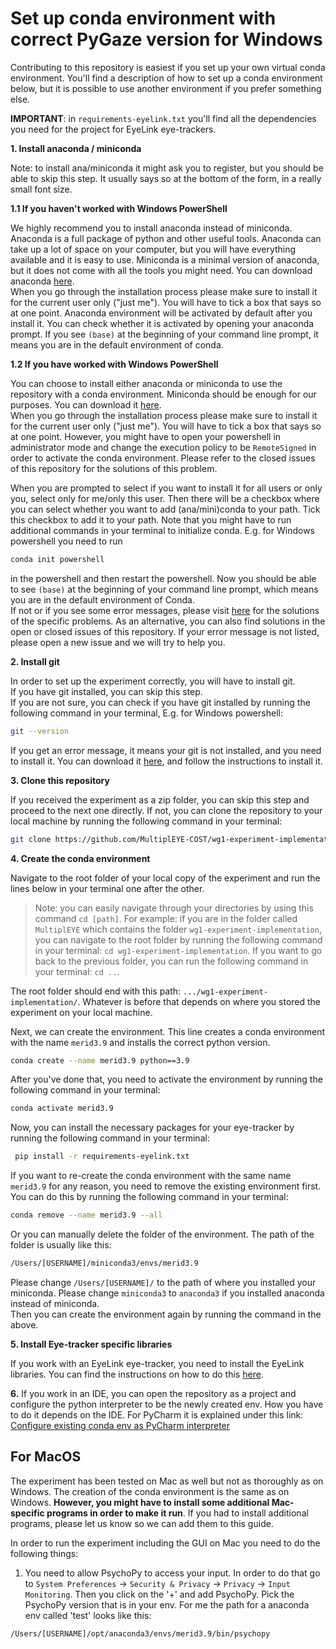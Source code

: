 # Set up conda environment with correct PyGaze version for Windows

Contributing to this repository is easiest if you set up your own virtual conda environment. You'll find a description of how to set up a conda environment below,
but it is possible to use another environment if you prefer something else.

**IMPORTANT**: in `requirements-eyelink.txt` you'll find all the dependencies you need for the project for EyeLink eye-trackers.

**1. Install anaconda / miniconda**

Note: to install ana/miniconda it might ask you to register, but you should be able to skip this step. It usually says so at the bottom of the form, in a really small font size.

**1.1 If you haven't worked with Windows PowerShell**

   We highly recommend you to install anaconda instead of miniconda. Anaconda is a full package of python and other useful tools.
   Anaconda can take up a lot of space on your computer, but you will have everything available and it is easy to use. 
   Miniconda is a minimal version of anaconda, but it does not come with all the tools you might need. You can download anaconda [here](https://www.anaconda.com/products/individual). <br>
   When you go through the installation process please make sure to install it for the current user only ("just me"). You will have to tick a box that says so at one point. 
   Anaconda environment will be activated by default after you install it. You can check whether it is activated by opening your anaconda prompt. If you see `(base)` at the beginning of your command line prompt, it means you are in the default environment of conda. <br>

**1.2 If you have worked with Windows PowerShell**

   You can choose to install either anaconda or miniconda to use the repository with a conda
   environment. Miniconda should be enough for our purposes. You can download it [here](https://docs.conda.io/en/latest/miniconda.html). <br>
   When you go through the installation process please make sure to install it for the current user only ("just me"). You will have to tick a box that says so at one point. 
   However, you might have to open your powershell in administrator mode and change the execution policy to be ```RemoteSigned``` in order to activate the conda environment. Please refer to the closed issues of this repository for the solutions of this problem.

   When you are prompted to select if you want to install it for all users or only you, select only for me/only this user.
   Then there will be a checkbox where you can select whether you want to add (ana/mini)conda to your path. Tick this checkbox to add it to your path.
   Note that you might have to run additional commands in your terminal to initialize conda. E.g. for Windows powershell
   you need to run
   ```bash
   conda init powershell
   ```
   in the powershell and then restart the powershell. Now you should be able to see `(base)` at the beginning of your command line prompt, which means you are in the default environment of Conda.<br>
   If not or if you see some error messages, please visit [here](https://docs.google.com/document/d/1a18YnUMwZjA0EImV6BO4F3sggALmyzZexGMgN3Gf8YU/edit#heading=h.sfaite8bdith) for the solutions of the specific problems. As an alternative, you can also find solutions in the open or closed issues of this repository. If your error message is not listed, please open a new issue and we will try to help you.

**2. Install git**

   In order to set up the experiment correctly, you will have to install git. <br> 
   If you have git installed, you can skip this step.<br>
   If you are not sure, you can check if you have git installed by running the following command in your terminal, E.g. for Windows powershell:
   ```bash
   git --version
   ```
   If you get an error message, it means your git is not installed, and you need to install it. You can download it [here](https://git-scm.com/downloads), and follow the instructions to install it.

**3. Clone this repository**

   If you received the experiment as a zip folder, you can skip this step and proceed to the next one directly.
   If not, you can clone the repository to your local machine by running the following command in your terminal:
   ```bash
   git clone https://github.com/MultiplEYE-COST/wg1-experiment-implementation.git
   ```

**4. Create the conda environment**

   Navigate to the root folder of your local copy of the experiment and run the lines below in your terminal one after the other. 
   > Note: you can easily navigate through your directories by using this command `cd [path]`.
   > For example: if you are in the folder called `MultiplEYE` which contains the folder `wg1-experiment-implementation`, 
   > you can navigate to the root folder by running the following command in your terminal: `cd wg1-experiment-implementation`.
   > If you want to go back to the previous folder, you can run the following command in your terminal: `cd ..`.
   
   The root folder should end with this path: `.../wg1-experiment-implementation/`. Whatever is before that depends on where you stored the experiment on your local machine.

   Next, we can create the environment. This line creates a conda environment with the name `merid3.9` and installs the correct python version. 

   ```bash
   conda create --name merid3.9 python==3.9 
   ```
   After you've done that, you need to activate the environment by running the following command in your terminal:
   ```bash
   conda activate merid3.9
   ```
   Now, you can install the necessary packages for your eye-tracker by running the following command in your terminal:
   ```bash
    pip install -r requirements-eyelink.txt
  ```
  
   If you want to re-create the conda environment with the same name `merid3.9` for any reason, you need to remove the existing environment first. You can do this by running the following command in your terminal:
   ```bash
   conda remove --name merid3.9 --all
   ```
   Or you can manually delete the folder of the environment. The path of the folder is usually like this:
   ```bash
   /Users/[USERNAME]/miniconda3/envs/merid3.9
   ```
   Please change ``/Users/[USERNAME]/`` to the path of where you installed your miniconda. Please change ``miniconda3`` to ``anaconda3`` if you installed anaconda instead of miniconda. <br>
   Then you can create the environment again by running the command in the above.

**5. Install Eye-tracker specific libraries** 

If you work with an EyeLink eye-tracker, you need to install the EyeLink libraries. You can find the instructions on how to do this [here](INSTALL_PYLINK.md).


**6.** If you work in an IDE, you can open the repository as a project and configure the python interpreter to be the newly
   created env. How you have to do it depends on the IDE. For PyCharm it is explained under this link: [Configure existing conda env as PyCharm interpreter](https://www.jetbrains.com/help/pycharm/conda-support-creating-conda-virtual-environment.html)


## For MacOS
The experiment has been tested on Mac as well but not as thoroughly as on Windows. The creation of the conda 
environment is the same as on Windows. **However, you might have to install some additional Mac-specific programs in 
order to make it run**. If you had to install additional programs, please let us know so we can add them to this guide.

In order to run the experiment including the GUI on Mac you need to do the following things:

1. You need to allow PsychoPy to access your input. In order to do that go to `System Preferences` 
-> `Security & Privacy` -> `Privacy` -> `Input Monitoring`. Then you click on the '+' and add PsychoPy. 
Pick the PsychoPy version that is in your env. For me the path for a anaconda env called 'test' looks like this:
```bash
/Users/[USERNAME]/opt/anaconda3/envs/merid3.9/bin/psychopy
```
